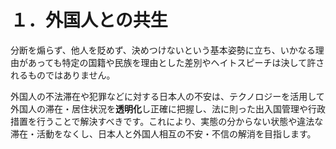 # １．外国人との共生

分断を煽らず、他人を貶めず、決めつけないという基本姿勢に立ち、いかなる理由があっても特定の国籍や民族を理由とした差別やヘイトスピーチは決して許されるものではありません。

外国人の不法滞在や犯罪などに対する日本人の不安は、テクノロジーを活用して外国人の滞在・居住状況を**透明化**し正確に把握し、法に則った出入国管理や行政措置を行うことで解決すべきです。これにより、実態の分からない状態や違法な滞在・活動をなくし、日本人と外国人相互の不安・不信の解消を目指します。
